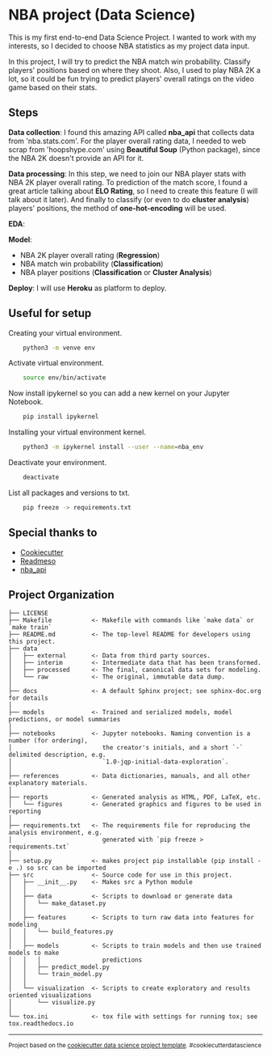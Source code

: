 # NBA project (Data Science)

This is my first end-to-end Data Science Project. I wanted to
work with my interests, so I decided to choose NBA statistics
as my project data input.

In this project, I will try to predict the NBA match win 
probability. Classify players' positions based on where they 
shoot. Also, I used to play NBA 2K a lot, so it could be fun
trying to predict players' overall ratings on the video 
game based on their stats.

## Steps

**Data collection**: I found this amazing API called **nba_api** that
collects data from 'nba.stats.com'. For the player overall rating
data, I needed to web scrap from 'hoopshype.com' using **Beautiful Soup**
(Python package), since the NBA 2K doesn't provide an API for it. 

**Data processing**: In this step, we need to join our NBA player 
stats with NBA 2K player overall rating. To prediction of the match score,
I found a great article talking about **ELO Rating**, so I need to 
create this feature (I will talk about it later). And finally to
classify (or even to do **cluster analysis**) players' positions, 
the method of **one-hot-encoding** will be used.

**EDA**:

**Model**:

- NBA 2K player overall rating (**Regression**)
- NBA match win probability (**Classification**)
- NBA player positions (**Classification** or **Cluster Analysis**)

**Deploy**: I will use **Heroku** as platform to deploy. 

## Useful for setup

Creating your virtual environment.

```bash
    python3 -m venve env
```

Activate virtual environment.

```bash 
    source env/bin/activate
```

Now install ipykernel so you can add a new kernel on your Jupyter Notebook.

```bash 
    pip install ipykernel
```

Installing your virtual environment kernel.

```bash 
    python3 -m ipykernel install --user --name=nba_env
```

Deactivate your environment.

```bash 
    deactivate
```

List all packages and versions to txt.

```bash 
    pip freeze -> requirements.txt
```

## Special thanks to

- [Cookiecutter](https://github.com/drivendata/cookiecutter-data-science)
- [Readmeso](https://readme.so)
- [nba_api](https://github.com/swar/nba_api)

Project Organization
------------

    ├── LICENSE
    ├── Makefile           <- Makefile with commands like `make data` or `make train`
    ├── README.md          <- The top-level README for developers using this project.
    ├── data
    │   ├── external       <- Data from third party sources.
    │   ├── interim        <- Intermediate data that has been transformed.
    │   ├── processed      <- The final, canonical data sets for modeling.
    │   └── raw            <- The original, immutable data dump.
    │
    ├── docs               <- A default Sphinx project; see sphinx-doc.org for details
    │
    ├── models             <- Trained and serialized models, model predictions, or model summaries
    │
    ├── notebooks          <- Jupyter notebooks. Naming convention is a number (for ordering),
    │                         the creator's initials, and a short `-` delimited description, e.g.
    │                         `1.0-jqp-initial-data-exploration`.
    │
    ├── references         <- Data dictionaries, manuals, and all other explanatory materials.
    │
    ├── reports            <- Generated analysis as HTML, PDF, LaTeX, etc.
    │   └── figures        <- Generated graphics and figures to be used in reporting
    │
    ├── requirements.txt   <- The requirements file for reproducing the analysis environment, e.g.
    │                         generated with `pip freeze > requirements.txt`
    │
    ├── setup.py           <- makes project pip installable (pip install -e .) so src can be imported
    ├── src                <- Source code for use in this project.
    │   ├── __init__.py    <- Makes src a Python module
    │   │
    │   ├── data           <- Scripts to download or generate data
    │   │   └── make_dataset.py
    │   │
    │   ├── features       <- Scripts to turn raw data into features for modeling
    │   │   └── build_features.py
    │   │
    │   ├── models         <- Scripts to train models and then use trained models to make
    │   │   │                 predictions
    │   │   ├── predict_model.py
    │   │   └── train_model.py
    │   │
    │   └── visualization  <- Scripts to create exploratory and results oriented visualizations
    │       └── visualize.py
    │
    └── tox.ini            <- tox file with settings for running tox; see tox.readthedocs.io


--------

<p><small>Project based on the <a target="_blank" href="https://drivendata.github.io/cookiecutter-data-science/">cookiecutter data science project template</a>. #cookiecutterdatascience</small></p>
